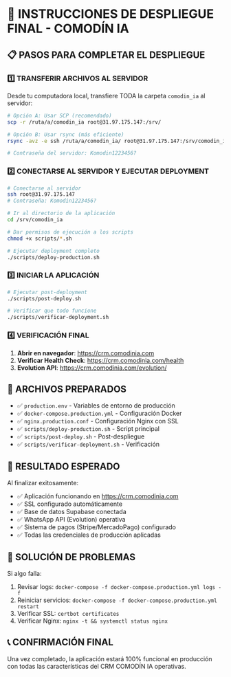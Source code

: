 
# 🚀 INSTRUCCIONES DE DESPLIEGUE FINAL - COMODÍN IA

## 📋 PASOS PARA COMPLETAR EL DESPLIEGUE

### 1️⃣ TRANSFERIR ARCHIVOS AL SERVIDOR

Desde tu computadora local, transfiere TODA la carpeta `comodin_ia` al servidor:

```bash
# Opción A: Usar SCP (recomendado)
scp -r /ruta/a/comodin_ia root@31.97.175.147:/srv/

# Opción B: Usar rsync (más eficiente)
rsync -avz -e ssh /ruta/a/comodin_ia/ root@31.97.175.147:/srv/comodin_ia/

# Contraseña del servidor: Komodin1223456?
```

### 2️⃣ CONECTARSE AL SERVIDOR Y EJECUTAR DEPLOYMENT

```bash
# Conectarse al servidor
ssh root@31.97.175.147
# Contraseña: Komodin1223456?

# Ir al directorio de la aplicación
cd /srv/comodin_ia

# Dar permisos de ejecución a los scripts
chmod +x scripts/*.sh

# Ejecutar deployment completo
./scripts/deploy-production.sh
```

### 3️⃣ INICIAR LA APLICACIÓN

```bash
# Ejecutar post-deployment
./scripts/post-deploy.sh

# Verificar que todo funcione
./scripts/verificar-deployment.sh
```

### 4️⃣ VERIFICACIÓN FINAL

1. **Abrir en navegador**: https://crm.comodinia.com
2. **Verificar Health Check**: https://crm.comodinia.com/health
3. **Evolution API**: https://crm.comodinia.com/evolution/

## 🔧 ARCHIVOS PREPARADOS

- ✅ `production.env` - Variables de entorno de producción
- ✅ `docker-compose.production.yml` - Configuración Docker
- ✅ `nginx.production.conf` - Configuración Nginx con SSL
- ✅ `scripts/deploy-production.sh` - Script principal
- ✅ `scripts/post-deploy.sh` - Post-despliegue
- ✅ `scripts/verificar-deployment.sh` - Verificación

## 🎯 RESULTADO ESPERADO

Al finalizar exitosamente:
- ✅ Aplicación funcionando en https://crm.comodinia.com
- ✅ SSL configurado automáticamente
- ✅ Base de datos Supabase conectada
- ✅ WhatsApp API (Evolution) operativa
- ✅ Sistema de pagos (Stripe/MercadoPago) configurado
- ✅ Todas las credenciales de producción aplicadas

## 🚨 SOLUCIÓN DE PROBLEMAS

Si algo falla:
1. Revisar logs: `docker-compose -f docker-compose.production.yml logs -f`
2. Reiniciar servicios: `docker-compose -f docker-compose.production.yml restart`
3. Verificar SSL: `certbot certificates`
4. Verificar Nginx: `nginx -t && systemctl status nginx`

## 📞 CONFIRMACIÓN FINAL

Una vez completado, la aplicación estará 100% funcional en producción con todas las características del CRM COMODÍN IA operativas.
